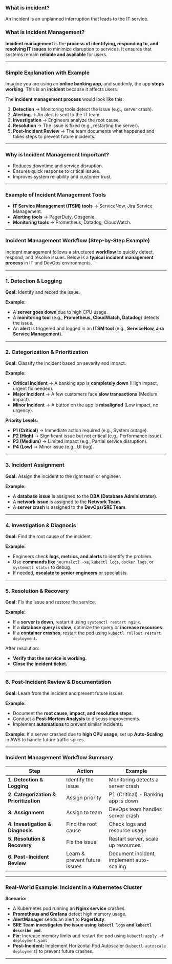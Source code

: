 ### **What is incident?**
An incident is an unplanned interruption that leads to the IT service.

### **What is Incident Management?**  

**Incident management** is the **process of identifying, responding to, and resolving IT issues** to minimize disruption to services. It ensures that systems remain **reliable and available** for users.  

---

### **Simple Explanation with Example**  
Imagine you are using an **online banking app**, and suddenly, the app **stops working**. This is an **incident** because it affects users.  

The **incident management process** would look like this:  
1. **Detection** → Monitoring tools detect the issue (e.g., server crash).  
2. **Alerting** → An alert is sent to the IT team.  
3. **Investigation** → Engineers analyze the root cause.  
4. **Resolution** → The issue is fixed (e.g., restarting the server).  
5. **Post-Incident Review** → The team documents what happened and takes steps to prevent future incidents.  

---

### **Why is Incident Management Important?**  
- Reduces downtime and service disruption.  
- Ensures quick response to critical issues.  
- Improves system reliability and customer trust.  

---

### **Example of Incident Management Tools**  
- **IT Service Management (ITSM) tools** → ServiceNow, Jira Service Management.  
- **Alerting tools** → PagerDuty, Opsgenie.  
- **Monitoring tools** → Prometheus, Datadog, CloudWatch.  

---

### **Incident Management Workflow (Step-by-Step Example)**  

Incident management follows a structured **workflow** to quickly detect, respond, and resolve issues. Below is a **typical incident management process** in IT and DevOps environments.  

---

### **1. Detection & Logging**  
**Goal:** Identify and record the issue.  

 **Example:**  
- A **server goes down** due to high CPU usage.  
- A **monitoring tool** (e.g., **Prometheus, CloudWatch, Datadog**) detects the issue.  
- An **alert** is triggered and logged in an **ITSM tool** (e.g., **ServiceNow, Jira Service Management**).  

---

### **2. Categorization & Prioritization**  
**Goal:** Classify the incident based on severity and impact.  

 **Example:**  
- **Critical Incident** → A banking app is **completely down** (High impact, urgent fix needed).  
- **Major Incident** → A few customers face **slow transactions** (Medium impact).  
- **Minor Incident** → A button on the app is **misaligned** (Low impact, no urgency).  

 **Priority Levels:**  
- **P1 (Critical)** → Immediate action required (e.g., System outage).  
- **P2 (High)** → Significant issue but not critical (e.g., Performance issue).  
- **P3 (Medium)** → Limited impact (e.g., Partial service disruption).  
- **P4 (Low)** → Minor issue (e.g., UI bug).  

---

### **3. Incident Assignment**  
**Goal:** Assign the incident to the right team or engineer.  

 **Example:**  
- A **database issue** is assigned to the **DBA (Database Administrator)**.  
- A **network issue** is assigned to the **Network Team**.  
- A **server crash** is assigned to the **DevOps/SRE Team**.  

---

### **4. Investigation & Diagnosis**  
**Goal:** Find the root cause of the incident.  

 **Example:**  
- Engineers check **logs, metrics, and alerts** to identify the problem.  
- Use **commands like** `journalctl -xe`, `kubectl logs`, `docker logs`, or `systemctl status` to debug.  
- If needed, **escalate to senior engineers** or specialists.  

---

### **5. Resolution & Recovery**  
**Goal:** Fix the issue and restore the service.  

 **Example:**  
- If a **server is down**, restart it using `systemctl restart nginx`.  
- If a **database query is slow**, optimize the query or **increase resources**.  
- If a **container crashes**, restart the pod using `kubectl rollout restart deployment`.  

After resolution:  
- **Verify that the service is working.**  
- **Close the incident ticket.**  

---

### **6. Post-Incident Review & Documentation**  
**Goal:** Learn from the incident and prevent future issues.  

 **Example:**  
- Document the **root cause, impact, and resolution steps**.  
- Conduct a **Post-Mortem Analysis** to discuss improvements.  
- Implement **automations** to prevent similar incidents.  

 **Example:** If a server crashed due to **high CPU usage**, set up **Auto-Scaling** in AWS to handle future traffic spikes.  

---

### **Incident Management Workflow Summary**  

| Step | Action | Example |
|------|--------|---------|
| **1. Detection & Logging** | Identify the issue | Monitoring detects a server crash |
| **2. Categorization & Prioritization** | Assign priority | P1 (Critical) - Banking app is down |
| **3. Assignment** | Assign to team | DevOps team handles server crash |
| **4. Investigation & Diagnosis** | Find the root cause | Check logs and resource usage |
| **5. Resolution & Recovery** | Fix the issue | Restart server, scale up resources |
| **6. Post-Incident Review** | Learn & prevent future issues | Document incident, implement auto-scaling |

---

### **Real-World Example: Incident in a Kubernetes Cluster**  

 **Scenario:**  
- A Kubernetes pod running an **Nginx service** crashes.  
- **Prometheus and Grafana** detect high memory usage.  
- **AlertManager** sends an alert to **PagerDuty**.  
- **SRE Team investigates the issue using `kubectl logs` and `kubectl describe pod`**.  
- **Fix:** Increase memory limits and restart the pod using `kubectl apply -f deployment.yaml`  
- **Post-Incident:** Implement Horizontal Pod Autoscaler (`kubectl autoscale deployment`) to prevent future crashes.  

---
